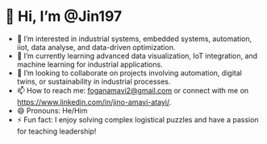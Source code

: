 # 👋 Hi, I’m @Jin197

- 👀 I’m interested in industrial systems, embedded systems, automation, iiot, data analyse,  and data-driven optimization.
- 🌱 I’m currently learning advanced data visualization, IoT integration, and machine learning for industrial applications.
- 💞️ I’m looking to collaborate on projects involving automation, digital twins, or sustainability in industrial processes.
- 📫 How to reach me: foganamavi2@gmail.com or connect with me on https://www.linkedin.com/in/jino-amavi-atayi/.
- 😄 Pronouns: He/Him
- ⚡ Fun fact: I enjoy solving complex logistical puzzles and have a passion for teaching leadership!

<!---
Jin197/Jin197 is a ✨ special ✨ repository because its `README.md` (this file) appears on your GitHub profile.
You can click the Preview link to take a look at your changes.
--->
